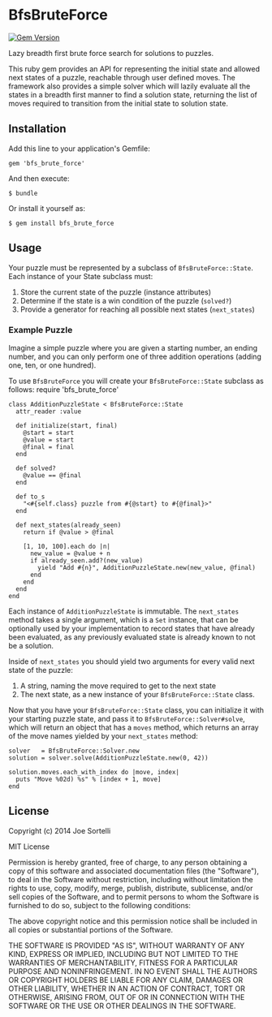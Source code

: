 # BfsBruteForce

[![Gem Version](https://badge.fury.io/rb/bfs_brute_force.png)](http://badge.fury.io/rb/bfs_brute_force)

Lazy breadth first brute force search for solutions to puzzles.

This ruby gem provides an API for representing the initial state
and allowed next states of a puzzle, reachable through user defined
moves. The framework also provides a simple solver which will lazily
evaluate all the states in a breadth first manner to find a solution
state, returning the list of moves required to transition from the
initial state to solution state.

## Installation

Add this line to your application's Gemfile:

    gem 'bfs_brute_force'

And then execute:

    $ bundle

Or install it yourself as:

    $ gem install bfs_brute_force

## Usage

Your puzzle must be represented by a subclass of ```BfsBruteForce::State```.
Each instance of your State subclass must:

1. Store the current state of the puzzle (instance attributes)
2. Determine if the state is a win condition of the puzzle (```solved?```)
3. Provide a generator for reaching all possible next states (```next_states```)

### Example Puzzle

Imagine a simple puzzle where you are given a starting number, an
ending number, and you can only perform one of three addition
operations (adding one, ten, or one hundred).

To use ```BfsBruteForce``` you will create your
```BfsBruteForce::State``` subclass as follows:
    require 'bfs_brute_force'

    class AdditionPuzzleState < BfsBruteForce::State
      attr_reader :value

      def initialize(start, final)
        @start = start
        @value = start
        @final = final
      end

      def solved?
        @value == @final
      end

      def to_s
        "<#{self.class} puzzle from #{@start} to #{@final}>"
      end

      def next_states(already_seen)
        return if @value > @final

        [1, 10, 100].each do |n|
          new_value = @value + n
          if already_seen.add?(new_value)
            yield "Add #{n}", AdditionPuzzleState.new(new_value, @final)
          end
        end
      end
    end

Each instance of ```AdditionPuzzleState``` is immutable. The
```next_states``` method takes a single argument, which is a ```Set```
instance, that can be optionally used by your implementation to
record states that have already been evaluated, as any previously
evaluated state is already known to not be a solution.

Inside of ```next_states``` you should yield two arguments for every
valid next state of the puzzle:

1. A string, naming the move required to get to the next state
2. The next state, as a new instance of your ```BfsBruteForce::State``` class.

Now that you have your ```BfsBruteForce::State``` class, you can
initialize it with your starting puzzle state, and pass it to
```BfsBruteForce::Solver#solve```, which will return an object that
has a ```moves``` method, which returns an array of the move
names yielded by your ```next_states``` method:

    solver   = BfsBruteForce::Solver.new
    solution = solver.solve(AdditionPuzzleState.new(0, 42))

    solution.moves.each_with_index do |move, index|
      puts "Move %02d) %s" % [index + 1, move]
    end

## License

Copyright (c) 2014 Joe Sortelli

MIT License

Permission is hereby granted, free of charge, to any person obtaining
a copy of this software and associated documentation files (the
"Software"), to deal in the Software without restriction, including
without limitation the rights to use, copy, modify, merge, publish,
distribute, sublicense, and/or sell copies of the Software, and to
permit persons to whom the Software is furnished to do so, subject to
the following conditions:

The above copyright notice and this permission notice shall be
included in all copies or substantial portions of the Software.

THE SOFTWARE IS PROVIDED "AS IS", WITHOUT WARRANTY OF ANY KIND,
EXPRESS OR IMPLIED, INCLUDING BUT NOT LIMITED TO THE WARRANTIES OF
MERCHANTABILITY, FITNESS FOR A PARTICULAR PURPOSE AND
NONINFRINGEMENT. IN NO EVENT SHALL THE AUTHORS OR COPYRIGHT HOLDERS BE
LIABLE FOR ANY CLAIM, DAMAGES OR OTHER LIABILITY, WHETHER IN AN ACTION
OF CONTRACT, TORT OR OTHERWISE, ARISING FROM, OUT OF OR IN CONNECTION
WITH THE SOFTWARE OR THE USE OR OTHER DEALINGS IN THE SOFTWARE.
